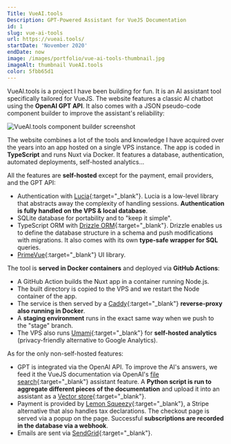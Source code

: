 ```yaml
---
Title: VueAI.tools
Description: GPT-Powered Assistant for VueJS Documentation
id: 1
slug: vue-ai-tools
url: https://vueai.tools/
startDate: 'November 2020'
endDate: now
image: /images/portfolio/vue-ai-tools-thumbnail.jpg
imageAlt: thumbnail VueAI.tools
color: 5fbb65d1
---
```


VueAI.tools is a project I have been building for fun. It is an AI assistant tool specifically tailored for VueJS. The website features a classic AI chatbot using the **OpenAI GPT API**. It also comes with a JSON pseudo-code component builder to improve the assistant's reliability:

![VueAI.tools component builder screenshot](/images/portfolio/component-builder-screenshot.png)

The website combines a lot of the tools and knowledge I have acquired over the years into an app hosted on a single VPS instance. The app is coded in **TypeScript** and runs Nuxt via Docker. It features a database, authentication, automated deployments, self-hosted analytics...

All the features are **self-hosted** except for the payment, email providers, and the GPT API:

- Authentication with [Lucia](https://lucia-auth.com/){:target="\_blank"}. Lucia is a low-level library that abstracts away the complexity of handling sessions. **Authentication is fully handled on the VPS & local database**.
- SQLite database for portability and to "keep it simple".
- TypeScript ORM with [Drizzle ORM](https://orm.drizzle.team/){:target="\_blank"}. Drizzle enables us to define the database structure in a schema and push modifications with migrations. It also comes with its own **type-safe wrapper for SQL** queries.
- [PrimeVue](https://primevue.org/){:target="\_blank"} UI library.

The tool is **served in Docker containers** and deployed via **GitHub Actions**:

- A GitHub Action builds the Nuxt app in a container running Node.js.
- The built directory is copied to the VPS and we restart the Node container of the app.
- The service is then served by a [Caddy](https://caddyserver.com/){:target="\_blank"} **reverse-proxy also running in Docker**.
- A **staging environment** runs in the exact same way when we push to the "stage" branch.
- The VPS also runs [Umami](https://umami.is/){:target="\_blank"} for **self-hosted analytics** (privacy-friendly alternative to Google Analytics).

As for the only non-self-hosted features:

- GPT is integrated via the OpenAI API. To improve the AI's answers, we feed it the VueJS documentation via OpenAI's [file search](https://platform.openai.com/docs/assistants/tools/file-search){:target="\_blank"} assistant feature. A **Python script is run to aggregate different pieces of the documentation** and upload it into an assistant as a [Vector store](https://platform.openai.com/docs/assistants/tools/file-search/vector-stores){:target="\_blank"}.
- Payment is provided by [Lemon Squeezy](https://www.lemonsqueezy.com/){:target="\_blank"}, a Stripe alternative that also handles tax declarations. The checkout page is served via a popup on the page. Successful **subscriptions are recorded in the database via a webhook**.
- Emails are sent via [SendGrid](https://sendgrid.com/en-us){:target="\_blank"}.
